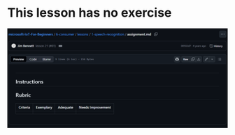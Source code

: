 # This lesson has no exercise

![Image](https://github.com/HoTrungQuan2004/IoT-and-Smart-devices/blob/75849e8453c249731be8a1231e5a9e59232bb2e1/6.consumer/1.Speech-recognition/image.png)
